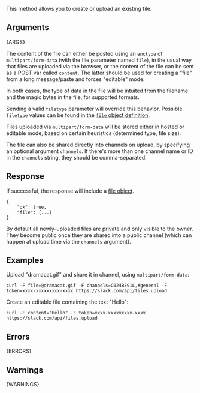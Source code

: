 
This method allows you to create or upload an existing file.


## Arguments

{ARGS}


The content of the file can either be posted using an `enctype` of `multipart/form-data` (with the file parameter named `file`), 
in the usual way that files are uploaded via the browser, or the content of the file can be sent as a POST var called `content`.
The latter should be used for creating a "file" from a long message/paste and forces "editable" mode.

In both cases, the type of data in the file will be intuited from the filename and the magic bytes in the file, for supported 
formats. 

Sending a valid `filetype` parameter will override this behavior. Possible `filetype` values can be found in the [`file` object definition](/types/file#file_types).

Files uploaded via 
`multipart/form-data` will be stored either in hosted or editable mode, based on certain heuristics (determined
type, file size).

The file can also be shared directly into channels on upload, by specifying an optional argument `channels`. If there's more than one channel name or ID in the `channels` string, they should be comma-separated.


## Response

If successful, the response will include a [file object](/types/file).

	{
	    "ok": true,
	    "file": {...}
	}

By default all newly-uploaded files are private and only visible to the owner.
They become public once they are shared into a public channel (which can
happen at upload time via the `channels` argument).

## Examples

Upload "dramacat.gif" and share it in channel, using `multipart/form-data`:

	curl -F file=@dramacat.gif -F channels=C024BE91L,#general -F token=xxxx-xxxxxxxxx-xxxx https://slack.com/api/files.upload

Create an editable file containing the text "Hello":

	curl -F content="Hello" -F token=xxxx-xxxxxxxxx-xxxx https://slack.com/api/files.upload


## Errors

{ERRORS}

## Warnings

{WARNINGS}

